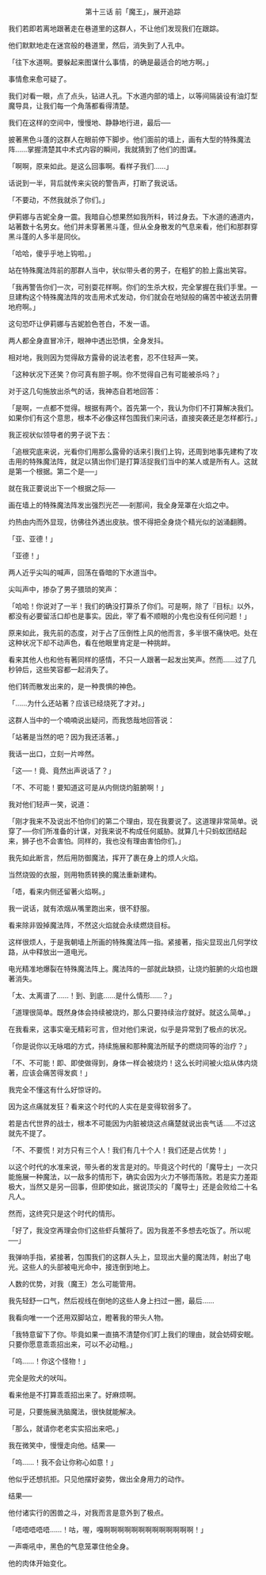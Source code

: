 <p align="center">第十三话 前「魔王」，展开追踪</p>

我们若即若离地跟著走在巷道里的这群人，不让他们发现我们在跟踪。

他们默默地走在迷宫般的巷道里，然后，消失到了人孔中。

「往下水道啊。要躲起来图谋什么事情，的确是最适合的地方啊。」

事情愈来愈可疑了。

我们对看一眼，点了点头，钻进人孔。下水道内部的墙上，以等间隔装设有油灯型魔导具，让我们每一个角落都看得清楚。

我们在这样的空间中，慢慢地、静静地行进，最后──

披著黑色斗蓬的这群人在眼前停下脚步。他们面前的墙上，画有大型的特殊魔法阵……掌握清楚其中术式内容的瞬间，我就猜到了他们的图谋。

「啊啊，原来如此。是这么回事啊。看样子我们……」

话说到一半，背后就传来尖锐的警告声，打断了我说话。

「不要动，不然我就杀了你们。」

伊莉娜与吉妮全身一震。我暗自心想果然如我所料，转过身去。下水道的通道内，站著数十名男女。他们并未穿著黑斗蓬，但从全身散发的气息来看，他们和那群穿黑斗蓬的人多半是同伙。

「哈哈，傻乎乎地上钩啦。」

站在特殊魔法阵前的那群人当中，状似带头者的男子，在粗犷的脸上露出笑容。

「我再警告你们一次，可别耍花样啊。你们的生杀大权，完全掌握在我们手里。一旦建构这个特殊魔法阵的攻击用术式发动，你们就会在地狱般的痛苦中被送去阴曹地府啊。」

这句恐吓让伊莉娜与吉妮脸色苍白，不发一语。

两人都全身直冒冷汗，眼神中透出恐惧，全身发抖。

相对地，我则因为觉得敌方露骨的说法老套，忍不住轻声一笑。

「这种状况下还笑？你可真有胆子啊。你不觉得自己有可能被杀吗？」

对于这几句施放出杀气的话，我神态自若地回答：

「是啊，一点都不觉得。根据有两个。首先第一个，我认为你们不打算解决我们。如果你们有这个意思，根本不必像这样包围我们来问话，直接突袭还是怎样都行。」

我正视状似领导者的男子说下去：

「追根究底来说，光看你们用那么露骨的话来引我们上钩，还周到地事先建构了攻击用的特殊魔法阵，就足以猜出你们是打算活捉我们当中的某人或是所有人。这就是第一个根据。第二个是──」

就在我正要说出下一个根据之际──

画在墙上的特殊魔法阵发出强烈光芒──剎那间，我全身笼罩在火焰之中。

灼热由内而外显现，彷佛往外透出皮肤。恨不得把全身烧个精光似的汹涌翻腾。

「亚、亚德！」

「亚德！」

两人近乎尖叫的喊声，回荡在昏暗的下水道当中。

尖叫声中，掺杂了男子猥琐的笑声：

「哈哈！你说对了一半！我们的确没打算杀了你们。可是啊，除了『目标』以外，都没有必要留活口却也是事实。因此，宰了看不顺眼的小鬼也没有任何问题！」

原来如此，我先前的态度，对于占了压倒性上风的他而言，多半很不痛快吧。处在这种状况下却不动声色，看在他眼里肯定是一种挑衅。

看来其他人也和他有著同样的感情，不只一人跟著一起发出笑声。然而……过了几秒钟后，这些笑容都一起消失了。

他们转而散发出来的，是一种畏惧的神色。

「……为什么还站著？应该已经烧死了才对。」

这群人当中的一个喃喃说出疑问，而我悠哉地回答说：

「站著是当然的吧？因为我还活著。」

我话一出口，立刻一片哗然。

「这──！竟、竟然出声说话了？」

「不、不可能！要知道这可是从内侧烧灼脏腑啊！」

我对他们轻声一笑，说道：

「刚才我来不及说出不怕你们的第二个理由，现在我要说了。这道理非常简单。说穿了──你们所准备的计谋，对我来说不构成任何威胁。就算几十只蚂蚁团结起来，狮子也不会害怕。同样的，我也没有理由害怕你们。」

我先如此断言，然后用防御魔法，挥开了裹在身上的烦人火焰。

当然烧毁的衣服，则用物质转换的魔法重新建构。

「唔，看来内侧还留著火焰啊。」

我一说话，就有浓烟从嘴里跑出来，很不舒服。

看来除非毁掉魔法阵，不然这火焰就会永续燃烧目标。

这样很烦人，于是我朝墙上所画的特殊魔法阵一指。紧接著，指尖显现出几何学纹路，从中释放出一道电光。

电光精准地爆裂在特殊魔法阵上。魔法阵的一部就此缺损，让烧灼脏腑的火焰也跟著消失。

「太、太离谱了……！到、到底……是什么情形……？」

「道理很简单。既然身体会持续被烧灼，那么只要持续治疗就好。就这么简单。」

在我看来，这事实毫无精彩可言，但对他们来说，似乎是异常到了极点的状况。

「你是说你以无咏唱的方式，持续施展和那种魔法所赋予的燃烧同等的治疗？」

「不、不可能！即、即使做得到，身体一样会被烧灼！这么长时间被火焰从体内烧著，应该会痛苦得发疯！」

我完全不懂这有什么好惊讶的。

因为这点痛就发狂？看来这个时代的人实在是变得软弱多了。

若是古代世界的战士，根本不可能因为内脏被烧这点痛楚就说出丧气话……不过这就先不提了。

「不、不要慌！对方只有三个人！我们有几十个人！我们还是占优势！」

以这个时代的水准来说，带头者的发言是对的。毕竟这个时代的「魔导士」一次只能施展一种魔法，以一敌多的情形下，确实会因为火力不够而落败。若是实力差距极大，当然又是另一回事，但即使如此，据说顶尖的「魔导士」还是会败给二十名凡人。

然而，这终究只是这个时代的情形。

「好了，我没空再理会你们这些虾兵蟹将了。因为我差不多想去吃饭了。所以呢──」

我弹响手指，紧接著，包围我们的这群人头上，显现出大量的魔法阵，射出了电光。这些人的头部被电光命中，接连倒到地上。

人数的优势，对我（魔王）怎么可能管用。

我先轻舒一口气，然后视线在倒地的这些人身上扫过一圈，最后……

我看向唯一一个还用双脚站立，瞪著我的带头人物。

「我特意留下了你。毕竟如果一直搞不清楚你们盯上我们的理由，就会妨碍安眠。只要你愿意乖乖招出来，可以不必动粗。」

「呜……！你这个怪物！」

完全是败犬的吠叫。

看来他是不打算乖乖招出来了。好麻烦啊。

可是，只要施展洗脑魔法，很快就能解决。

「那么，就请你老老实实招出来吧。」

我在微笑中，慢慢走向他。结果──

「呜……！我不会让你称心如意！」

他似乎还想抗拒。只见他摆好姿势，做出全身用力的动作。

结果──

他付诸实行的困兽之斗，对我而言是意外到了极点。

「唔唔唔唔唔……！咕，喔，嘎啊啊啊啊啊啊啊啊啊啊啊啊啊！」

一声嘶吼中，黑色的气息笼罩住他全身。

他的肉体开始变化。


